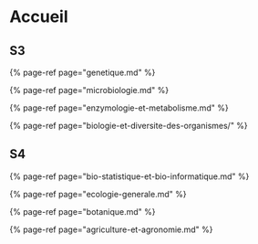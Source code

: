 # Accueil

## S3

{% page-ref page="genetique.md" %}

{% page-ref page="microbiologie.md" %}

{% page-ref page="enzymologie-et-metabolisme.md" %}

{% page-ref page="biologie-et-diversite-des-organismes/" %}

## S4

{% page-ref page="bio-statistique-et-bio-informatique.md" %}

{% page-ref page="ecologie-generale.md" %}

{% page-ref page="botanique.md" %}

{% page-ref page="agriculture-et-agronomie.md" %}

